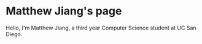 # Matthew Jiang's page

Hello, I'm Matthew Jiang, a third year Computer Science student at UC San Diego.
